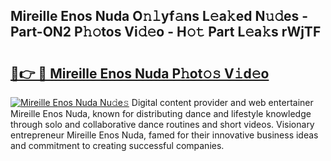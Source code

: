 ## Mireille Enos Nuda O𝚗𝚕yf𝚊ns L𝚎a𝚔ed N𝚞𝚍es - Part-ON2 P𝚑𝚘tos Vi𝚍𝚎o - H𝚘𝚝 Part L𝚎a𝚔s rWjTF

# <h2><a href="http://kf4wiv.oniu.top/?m=Mireille+Enos+Nuda">🔗👉 🔴 Mireille Enos Nuda P𝚑ot𝚘𝚜 V𝚒d𝚎o</a></h2>

[![Mireille Enos Nuda Nu𝚍e𝚜](https://i.imgur.com/0qMVB7G.gif)](http://kf4wiv.oniu.top/?m=Mireille+Enos+Nuda)
Digital content provider and web entertainer Mireille Enos Nuda, known for distributing dance and lifestyle knowledge through solo and collaborative dance routines and short videos. Visionary entrepreneur Mireille Enos Nuda, famed for their innovative business ideas and commitment to creating successful companies.  
